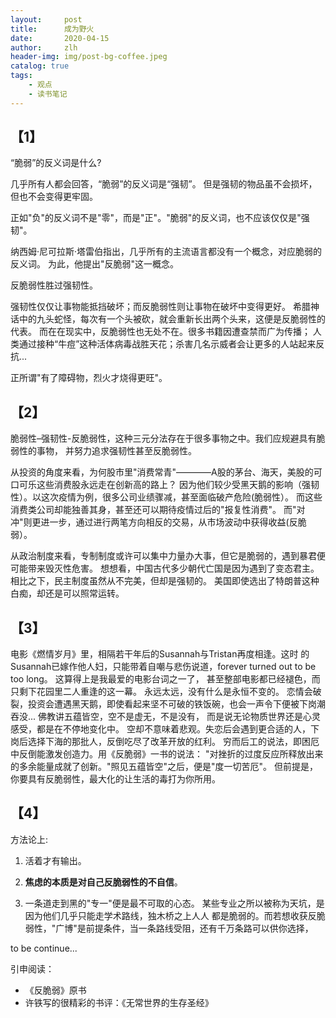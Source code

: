 ```yaml
---
layout:     post
title:      成为野火
date:       2020-04-15
author:     zlh
header-img: img/post-bg-coffee.jpeg
catalog: true
tags:
    - 观点
    - 读书笔记
---
```

## 【1】
“脆弱”的反义词是什么?

几乎所有人都会回答，“脆弱”的反义词是“强韧”。
但是强韧的物品虽不会损坏，但也不会变得更牢固。

正如"负"的反义词不是"零"，而是"正"。"脆弱"的反义词，也不应该仅仅是"强韧"。

纳西姆·尼可拉斯·塔雷伯指出，几乎所有的主流语言都没有一个概念，对应脆弱的反义词。
为此，他提出"反脆弱"这一概念。

反脆弱性胜过强韧性。

强韧性仅仅让事物能抵挡破坏；而反脆弱性则让事物在破坏中变得更好。
希腊神话中的九头蛇怪，每次有一个头被砍，就会重新长出两个头来，这便是反脆弱性的代表。
而在在现实中，反脆弱性也无处不在。很多书籍因遭查禁而广为传播；
人类通过接种“牛痘”这种活体病毒战胜天花；杀害几名示威者会让更多的人站起来反抗... 

正所谓"有了障碍物，烈火才烧得更旺"。

## 【2】
脆弱性–强韧性-反脆弱性，这种三元分法存在于很多事物之中。我们应规避具有脆弱性的事物，
并努力追求强韧性甚至反脆弱性。

从投资的角度来看，为何股市里"消费常青"————A股的茅台、海天，美股的可口可乐这些消费股永远走在创新高的路上？
因为他们较少受黑天鹅的影响（强韧性）。以这次疫情为例，很多公司业绩骤减，甚至面临破产危险(脆弱性）。
而这些消费类公司却能独善其身，甚至还可以期待疫情过后的"报复性消费"。 
而"对冲"则更进一步，通过进行两笔方向相反的交易，从市场波动中获得收益(反脆弱）。

从政治制度来看，专制制度或许可以集中力量办大事，但它是脆弱的，遇到暴君便可能带来毁灭性危害。
想想看，中国古代多少朝代亡国是因为遇到了变态君主。
相比之下，民主制度虽然从不完美，但却是强韧的。
美国即使选出了特朗普这种白痴，却还是可以照常运转。

## 【3】
电影《燃情岁月》里，相隔若干年后的Susannah与Tristan再度相逢。这时
的Susannah已嫁作他人妇，只能带着自嘲与悲伤说道，forever turned out to be too long。
这算得上是我最爱的电影台词之一了，
甚至整部电影都已经褪色，而只剩下花园里二人重逢的这一幕。
永远太远，没有什么是永恒不变的。
恋情会破裂，投资会遭遇黑天鹅，即使看起来坚不可破的铁饭碗，也会一声令下便被下岗潮吞没...
佛教讲五蕴皆空，空不是虚无，不是没有，
而是说无论物质世界还是心灵感受，都是在不停地变化中。
空却不意味着悲观。失恋后会遇到更合适的人，下岗后选择下海的那批人，反倒吃尽了改革开放的红利。
穷而后工的说法，即困厄中反倒能激发创造力。用《反脆弱》一书的说法：
"对挫折的过度反应所释放出来的多余能量成就了创新。"照见五蕴皆空"之后，便是"度一切苦厄"。
但前提是，你要具有反脆弱性，最大化的让生活的毒打为你所用。

## 【4】
方法论上:
1. 活着才有输出。
 
2. **焦虑的本质是对自己反脆弱性的不自信**。

2. 一条道走到黑的"专一"便是最不可取的心态。
某些专业之所以被称为天坑，是因为他们几乎只能走学术路线，独木桥之上人人
都是脆弱的。而若想收获反脆弱性，"广博"是前提条件，当一条路线受阻，还有千万条路可以供你选择，

to be continue... 

引申阅读：
- 《反脆弱》原书
- 许铁写的很精彩的书评：《无常世界的生存圣经》



